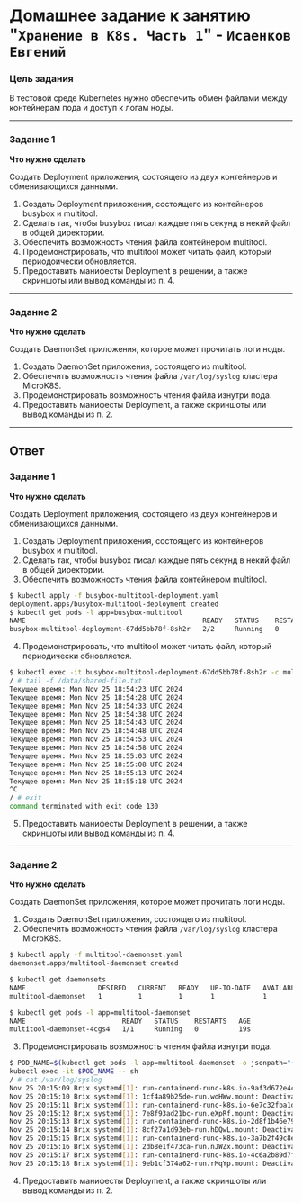 # Домашнее задание к занятию "`Хранение в K8s. Часть 1`" - `Исаенков Евгений`

### Цель задания

В тестовой среде Kubernetes нужно обеспечить обмен файлами между контейнерам пода и доступ к логам ноды.

------

### Задание 1 

**Что нужно сделать**

Создать Deployment приложения, состоящего из двух контейнеров и обменивающихся данными.

1. Создать Deployment приложения, состоящего из контейнеров busybox и multitool.
2. Сделать так, чтобы busybox писал каждые пять секунд в некий файл в общей директории.
3. Обеспечить возможность чтения файла контейнером multitool.
4. Продемонстрировать, что multitool может читать файл, который периодоически обновляется.
5. Предоставить манифесты Deployment в решении, а также скриншоты или вывод команды из п. 4.

------

### Задание 2

**Что нужно сделать**

Создать DaemonSet приложения, которое может прочитать логи ноды.

1. Создать DaemonSet приложения, состоящего из multitool.
2. Обеспечить возможность чтения файла `/var/log/syslog` кластера MicroK8S.
3. Продемонстрировать возможность чтения файла изнутри пода.
4. Предоставить манифесты Deployment, а также скриншоты или вывод команды из п. 2.

---

## Ответ

### Задание 1 

**Что нужно сделать**

Создать Deployment приложения, состоящего из двух контейнеров и обменивающихся данными.

1. Создать Deployment приложения, состоящего из контейнеров busybox и multitool.
2. Сделать так, чтобы busybox писал каждые пять секунд в некий файл в общей директории.
3. Обеспечить возможность чтения файла контейнером multitool.

```bash
$ kubectl apply -f busybox-multitool-deployment.yaml
deployment.apps/busybox-multitool-deployment created
$ kubectl get pods -l app=busybox-multitool
NAME                                            READY   STATUS    RESTARTS   AGE
busybox-multitool-deployment-67dd5bb78f-8sh2r   2/2     Running   0          21s
```

4. Продемонстрировать, что multitool может читать файл, который периодически обновляется.

```bash
$ kubectl exec -it busybox-multitool-deployment-67dd5bb78f-8sh2r -c multitool -- sh
/ # tail -f /data/shared-file.txt
Текущее время: Mon Nov 25 18:54:23 UTC 2024
Текущее время: Mon Nov 25 18:54:28 UTC 2024
Текущее время: Mon Nov 25 18:54:33 UTC 2024
Текущее время: Mon Nov 25 18:54:38 UTC 2024
Текущее время: Mon Nov 25 18:54:43 UTC 2024
Текущее время: Mon Nov 25 18:54:48 UTC 2024
Текущее время: Mon Nov 25 18:54:53 UTC 2024
Текущее время: Mon Nov 25 18:54:58 UTC 2024
Текущее время: Mon Nov 25 18:55:03 UTC 2024
Текущее время: Mon Nov 25 18:55:08 UTC 2024
Текущее время: Mon Nov 25 18:55:13 UTC 2024
Текущее время: Mon Nov 25 18:55:18 UTC 2024
^C
/ # exit
command terminated with exit code 130
```

5. Предоставить манифесты Deployment в решении, а также скриншоты или вывод команды из п. 4.

------

### Задание 2

**Что нужно сделать**

Создать DaemonSet приложения, которое может прочитать логи ноды.

1. Создать DaemonSet приложения, состоящего из multitool.
2. Обеспечить возможность чтения файла `/var/log/syslog` кластера MicroK8S.

```bash
$ kubectl apply -f multitool-daemonset.yaml
daemonset.apps/multitool-daemonset created

$ kubectl get daemonsets
NAME                  DESIRED   CURRENT   READY   UP-TO-DATE   AVAILABLE   NODE SELECTOR   AGE
multitool-daemonset   1         1         1       1            1           <none>          14s

$ kubectl get pods -l app=multitool-daemonset
NAME                        READY   STATUS    RESTARTS   AGE
multitool-daemonset-4cgs4   1/1     Running   0          19s
```

3. Продемонстрировать возможность чтения файла изнутри пода.

```bash
$ POD_NAME=$(kubectl get pods -l app=multitool-daemonset -o jsonpath="{.items[0].metadata.name}")
kubectl exec -it $POD_NAME -- sh
/ # cat /var/log/syslog
Nov 25 20:15:09 Brix systemd[1]: run-containerd-runc-k8s.io-9af3d672e4c8.mount: Deactivated successfully.
Nov 25 20:15:10 Brix systemd[1]: 1cf4a89b25de-run.woHWw.mount: Deactivated successfully.
Nov 25 20:15:11 Brix systemd[1]: run-containerd-runc-k8s.io-6e7c32fba1d4.mount: Deactivated successfully.
Nov 25 20:15:12 Brix systemd[1]: 7e8f93ad21bc-run.eXpRf.mount: Deactivated successfully.
Nov 25 20:15:13 Brix systemd[1]: run-containerd-runc-k8s.io-2d8f1b46e79a.mount: Deactivated successfully.
Nov 25 20:15:14 Brix systemd[1]: 8cf27a1d93eb-run.hDQwL.mount: Deactivated successfully.
Nov 25 20:15:15 Brix systemd[1]: run-containerd-runc-k8s.io-3a7b2f49c8ed.mount: Deactivated successfully.
Nov 25 20:15:16 Brix systemd[1]: 2db8e1f473ca-run.nJWZx.mount: Deactivated successfully.
Nov 25 20:15:17 Brix systemd[1]: run-containerd-runc-k8s.io-4c6a2b89d7fe.mount: Deactivated successfully.
Nov 25 20:15:18 Brix systemd[1]: 9eb1cf374a62-run.rMqYp.mount: Deactivated successfully.
```

4. Предоставить манифесты Deployment, а также скриншоты или вывод команды из п. 2.
